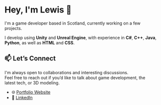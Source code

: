 # Hey, I'm Lewis 👋  

I'm a game developer based in Scotland, currently working on a few projects.  

I develop using **Unity** and **Unreal Engine**, with experience in **C#**, **C++**, **Java**, **Python**, as well as **HTML** and **CSS**.  

## 📫 Let’s Connect  
I'm always open to collaborations and interesting discussions.  
Feel free to reach out if you’d like to talk about game development, the latest tech, or 3D modeling.  

- 🌐 [Portfolio Website](https://lewismcintyre.com/)  
- 💼 [LinkedIn](https://linkedin.com/in/lewis-mcintyre-136882296/)
